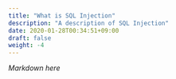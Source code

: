 ```yaml
---
title: "What is SQL Injection"
description: "A description of SQL Injection"
date: 2020-01-28T00:34:51+09:00
draft: false
weight: -4
---
```


*Markdown here*
